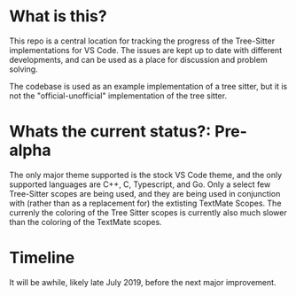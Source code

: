 # What is this?
This repo is a central location for tracking the progress of the Tree-Sitter implementations for VS Code. The issues are kept up to date with different developments, and can be used as a place for discussion and problem solving.

The codebase is used as an example implementation of a tree sitter, but it is not the "official-unofficial" implementation of the tree sitter.

# Whats the current status?: Pre-alpha
The only major theme supported is the stock VS Code theme, and the only supported languages are C++, C, Typescript, and Go. Only a select few Tree-Sitter scopes are being used, and they are being used in conjunction with (rather than as a replacement for) the extisting TextMate Scopes. The currenly the coloring of the Tree Sitter scopes is currently also much slower than the 
coloring of the TextMate scopes.

# Timeline
It will be awhile, likely late July 2019, before the next major improvement.
